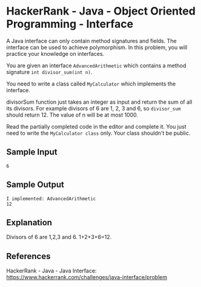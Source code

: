 # HackerRank - Java - Object Oriented Programming - Interface

A Java interface can only contain method signatures and fields. 
The interface can be used to achieve polymorphism. 
In this problem, you will practice your knowledge on interfaces.

You are given an interface `AdvancedArithmetic` which contains a method signature `int divisor_sum(int n)`. 

You need to write a class called `MyCalculator` which implements the interface.

divisorSum function just takes an integer as input and return the sum of all its divisors. 
For example divisors of 6 are 1, 2, 3 and 6, so `divisor_sum` should return 12. 
The value of n will be at most 1000.

Read the partially completed code in the editor and complete it. 
You just need to write the `MyCalculator class` only. 
Your class shouldn't be public.


## Sample Input
`6`


## Sample Output
```
I implemented: AdvancedArithmetic
12
```


## Explanation
Divisors of 6 are 1,2,3 and 6. 1+2+3+6=12.


## References
HackerRank - Java - Java Interface:
https://www.hackerrank.com/challenges/java-interface/problem